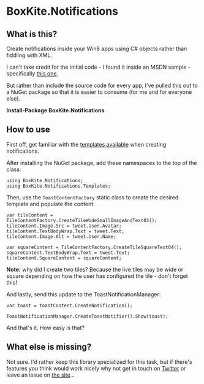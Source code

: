 BoxKite.Notifications
===============

## What is this?

Create notifications inside your Win8 apps using C# objects rather than fiddling with XML. 

I can't take credit for the initial code - I found it inside an MSDN sample - specifically [this one](http://code.msdn.microsoft.com/windowsapps/Toast-notifications-sample-52eeba29/).

But rather than include the source code for every app, I've pulled this out to a NuGet package so that it is easier to consume (for me and for everyone else).

**Install-Package BoxKite.Notifications**

## How to use

First off, get familiar with the [templates available](http://msdn.microsoft.com/en-us/library/windows/apps/hh761491.aspx) when creating notifications.

After installing the NuGet package, add these namespaces to the top of the class:

    using BoxKite.Notifications;
    using BoxKite.Notifications.Templates;

Then, use the `ToastContentFactory` static class to create the desired template and populate the content:

    var tileContent = TileContentFactory.CreateTileWideSmallImageAndText03();
    tileContent.Image.Src = tweet.User.Avatar;
    tileContent.TextBodyWrap.Text = tweet.Text;
    tileContent.Image.Alt = tweet.User.Name;

    var squareContent = TileContentFactory.CreateTileSquareText04();
    squareContent.TextBodyWrap.Text = tweet.Text;
    tileContent.SquareContent = squareContent;

**Note:** why did I create two tiles? Because the live tiles may be wide or square depending on how the user has configured the tile - don't forget this!

And lastly, send this update to the ToastNotificationManager:

    var toast = toastContent.CreateNotification(); 
 
    ToastNotificationManager.CreateToastNotifier().Show(toast); 
  
And that's it. How easy is that?

## What else is missing?

Not sure. I'd rather keep this library specialized for this task, but if there's features you think would work nicely why not get in touch on [Twitter](http://twitter.com/shiftkey) or leave an issue on [the site](https://github.com/shiftkey/BoxKite.Notifications/issues)...